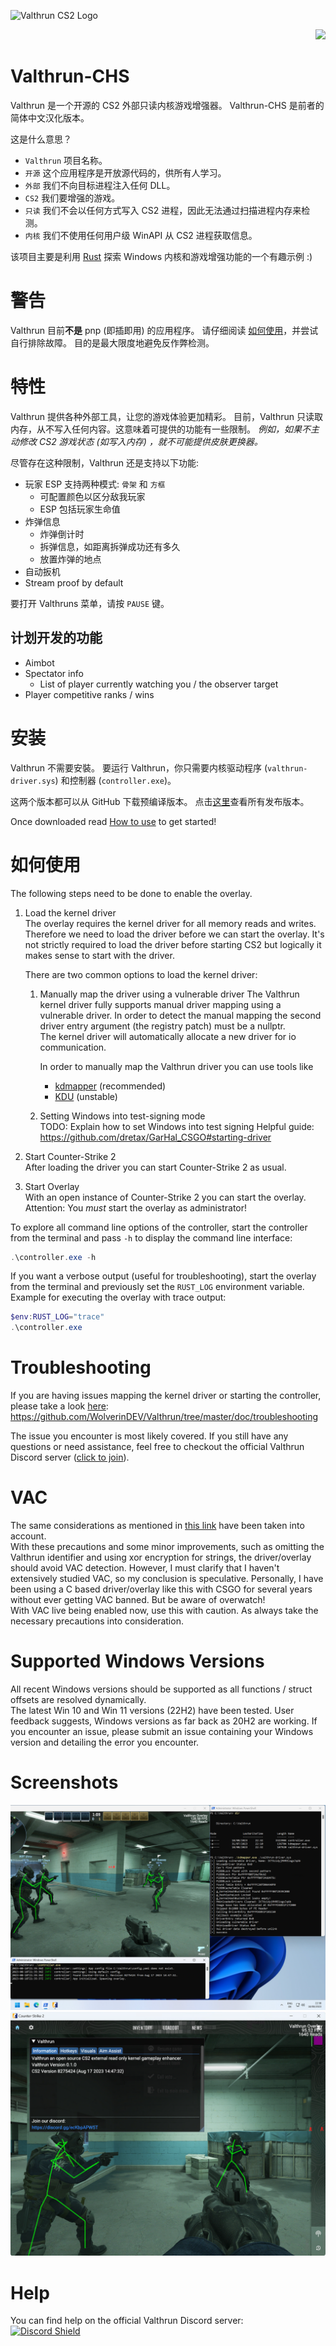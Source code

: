 ![Valthrun CS2 Logo](./logo.svg)
<p align="right">
<a href="https://discord.gg/ecKbpAPW5T">
<img src="https://discordapp.com/api/guilds/1135362291311849693/widget.png?style=shield">
</a>
</p>

# Valthrun-CHS
Valthrun 是一个开源的 CS2 外部只读内核游戏增强器。
Valthrun-CHS 是前者的简体中文汉化版本。

这是什么意思？  
- `Valthrun` 项目名称。
- `开源` 这个应用程序是开放源代码的，供所有人学习。
- `外部` 我们不向目标进程注入任何 DLL。
- `CS2` 我们要增强的游戏。
- `只读` 我们不会以任何方式写入 CS2 进程，因此无法通过扫描进程内存来检测。
- `内核` 我们不使用任何用户级 WinAPI 从 CS2 进程获取信息。

该项目主要是利用 [Rust](https://www.rust-lang.org) 探索 Windows 内核和游戏增强功能的一个有趣示例 :)

# 警告
Valthrun 目前**不是** pnp (即插即用) 的应用程序。 
请仔细阅读 [如何使用](#如何使用)，并尝试自行排除故障。 
目的是最大限度地避免反作弊检测。
  
# 特性
Valthrun 提供各种外部工具，让您的游戏体验更加精彩。 
目前，Valthrun 只读取内存，从不写入任何内容。这意味着可提供的功能有一些限制。 
*例如，如果不主动修改 CS2 游戏状态 (如写入内存) ，就不可能提供皮肤更换器。*
  
尽管存在这种限制，Valthrun 还是支持以下功能:
- 玩家 ESP
  支持两种模式: `骨架` 和 `方框`
  - 可配置颜色以区分敌我玩家
  - ESP 包括玩家生命值
- 炸弹信息
  - 炸弹倒计时
  - 拆弹信息，如距离拆弹成功还有多久
  - 放置炸弹的地点
- 自动扳机
- Stream proof by default

要打开 Valthruns 菜单，请按 `PAUSE` 键。

## 计划开发的功能
- Aimbot
- Spectator info
  - List of player currently watching you / the observer target
- Player competitive ranks / wins

# 安装
Valthrun 不需要安裝。 
要运行 Valthrun，你只需要内核驱动程序 (`valthrun-driver.sys`) 和控制器 (`controller.exe`)。
  
这两个版本都可以从 GitHub 下载预编译版本。
点击[这里](https://github.com/WolverinDEV/Valthrun/releases)查看所有发布版本。
  
Once downloaded read [How to use](#如何使用) to get started!

# 如何使用
The following steps need to be done to enable the overlay.
1. Load the kernel driver  
   The overlay requires the kernel driver for all memory reads and writes.
   Therefore we need to load the driver before we can start the overlay. It's not strictly required to load the driver before starting CS2 but logically it makes sense to start with the driver.
     
   There are two common options to load the kernel driver:
   1. Manually map the driver using a vulnerable driver
      The Valthrun kernel driver fully supports manual driver mapping using a vulnerable driver. In order to detect the manual mapping the second driver entry argument (the registry patch) must be a nullptr.  
      The kernel driver will automatically allocate a new driver for io communication.  

      In order to manually map the Valthrun driver you can use tools like  
      - [kdmapper](https://github.com/TheCruZ/kdmapper) (recommended)
      - [KDU](https://github.com/hfiref0x/KDU) (unstable)

   2. Setting Windows into test-signing mode  
      TODO: Explain how to set Windows into test signing
      Helpful guide: https://github.com/dretax/GarHal_CSGO#starting-driver
   
2. Start Counter-Strike 2  
After loading the driver you can start Counter-Strike 2 as usual.  

3. Start Overlay  
With an open instance of Counter-Strike 2 you can start the overlay.  
Attention: You *must* start the overlay as administrator!  
  
To explore all command line options of the controller, start the controller from the terminal and pass `-h` to display the command line interface:
```ps1
.\controller.exe -h
```

If you want a verbose output (useful for troubleshooting), start the overlay from the terminal and previously set the `RUST_LOG` environment variable.  
Example for executing the overlay with trace output:  
```ps1
$env:RUST_LOG="trace"
.\controller.exe
```

# Troubleshooting
If you are having issues mapping the kernel driver or starting the controller, please take a look [here](https://github.com/WolverinDEV/Valthrun/tree/master/doc/troubleshooting):  
https://github.com/WolverinDEV/Valthrun/tree/master/doc/troubleshooting
  
The issue you encounter is most likely covered. If you still have any questions or need assistance, feel free to checkout the official Valthrun Discord server ([click to join](https://discord.gg/ecKbpAPW5T)).

# VAC
The same considerations as mentioned in [this link](https://github.com/dretax/GarHal_CSGO#starting-driver) have been taken into account.  
With these precautions and some minor improvements, such as omitting the Valthrun identifier and using xor encryption for strings, the driver/overlay should avoid VAC detection. However, I must clarify that I haven't extensively studied VAC, so my conclusion is speculative. Personally, I have been using a C based driver/overlay like this with CSGO for several years without ever getting VAC banned. But be aware of overwatch!  
With VAC live being enabled now, use this with caution. As always take the necessary precautions into consideration.

# Supported Windows Versions
All recent Windows versions should be supported as all functions / struct offsets are resolved dynamically.  
The latest Win 10 and Win 11 versions (22H2) have been tested. User feedback suggests, Windows versions as far back as 20H2 are working.
If you encounter an issue, please submit an issue containing your Windows version and detailing the error you encounter.  
  
# Screenshots
![](./img/showcase_01.png)
![](./img/showcase_02.png)

# Help
You can find help on the official Valthrun Discord server:  
[![Discord Shield](https://discordapp.com/api/guilds/1135362291311849693/widget.png?style=shield)](https://discord.gg/ecKbpAPW5T)
